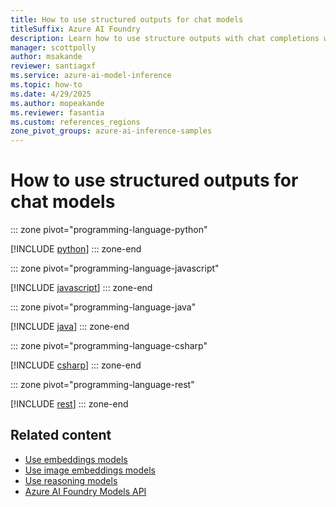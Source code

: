 ```yaml
---
title: How to use structured outputs for chat models
titleSuffix: Azure AI Foundry
description: Learn how to use structure outputs with chat completions with Azure AI Foundry Models
manager: scottpolly
author: msakande
reviewer: santiagxf
ms.service: azure-ai-model-inference
ms.topic: how-to
ms.date: 4/29/2025
ms.author: mopeakande
ms.reviewer: fasantia
ms.custom: references_regions
zone_pivot_groups: azure-ai-inference-samples
---
```


# How to use structured outputs for chat models


::: zone pivot="programming-language-python"

[!INCLUDE [python](../includes/use-structured-outputs/python.md)]
::: zone-end


::: zone pivot="programming-language-javascript"

[!INCLUDE [javascript](../includes/use-structured-outputs/javascript.md)]
::: zone-end


::: zone pivot="programming-language-java"

[!INCLUDE [java](../includes/use-structured-outputs/java.md)]
::: zone-end


::: zone pivot="programming-language-csharp"

[!INCLUDE [csharp](../includes/use-structured-outputs/csharp.md)]
::: zone-end


::: zone pivot="programming-language-rest"

[!INCLUDE [rest](../includes/use-structured-outputs/rest.md)]
::: zone-end

## Related content

* [Use embeddings models](use-embeddings.md)
* [Use image embeddings models](use-image-embeddings.md)
* [Use reasoning models](use-chat-reasoning.md)
* [Azure AI Foundry Models API](.././reference/reference-model-inference-api.md)
